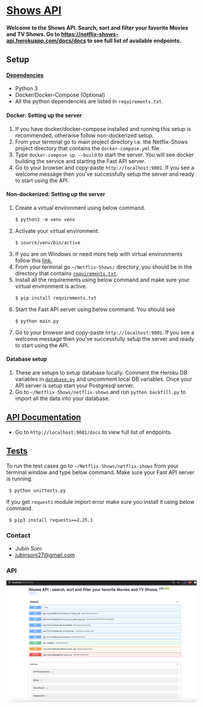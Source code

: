 # [Shows API](https://netflix-shows-api.herokuapp.com/)
#### Welcome to the Shows API. Search, sort and filter your favorite Movies and TV Shows. Go to https://netflix-shows-api.herokuapp.com/docs/docs to see full list of available endpoints.

## Setup

#### [Dependencies](https://github.com/jubins/Netflix-Shows/blob/master/requirements.txt)
- Python 3
- Docker/Docker-Compose (Optional)
- All the python dependencies are listed in `requirements.txt`.

#### Docker: Setting up the server
1. If you have docker/docker-compose installed and running this setup is recommended, otherwise follow non-dockerized setup.
2. From your terminal go to main project directory i.e. the Netflix-Shows project directory that contains the `docker-compose.yml` file.
3. Type `docker-compose up --build` to start the server. You will see docker building the service and starting the Fast API server.
4. Go to your browser and copy-paste `http://localhost:9001`. If you see a welcome message then you've successfully setup the server and ready to start using the API.

#### Non-dockerized: Setting up the server
1. Create a virtual environment using below command.
    ```shell script
    $ python3 -m venv venv
    ```
2. Activate your virtual environment.
    ```shell script
    $ source/venv/bin/active
    ```
3. If you are on Windows or need more help with virtual environments follow this [link.](https://docs.python.org/3/tutorial/venv.html#creating-virtual-environments)
4. From your terminal go `~/Netflix-Shows/` directory, you should be in the directory that contains [`requirements.txt`](https://github.com/jubins/Netflix-Shows/blob/master/requirements.txt).
5. Install all the requirements using below command and make sure your virtual environment is active.
    ```shell script
    $ pip install requirements.txt
    ```
6. Start the Fast API server using below command. You should see
    ```shell script
    $ python main.py
    ```
7. Go to your browser and copy-paste `http://localhost:9001`. If you see a welcome message then you've successfully setup the server and ready to start using the API.

#### Database setup
1. These are setups to setup database locally. Comment the Heroku DB variables in [`database.py`](https://github.com/jubins/Netflix-Shows/blob/master/netflix-shows/database.py) and uncomment local DB variables. Once your API server is setup start your Postgresql server.
2. Go to `~/Netflix-Shows/netflix-shows` and run `python backfill.py` to import all the data into your database.
 
## [API Documentation](https://netflix-shows-api.herokuapp.com/docs)
- Go to `http://localhost:9001/docs` to view full list of endpoints.

## [Tests](https://github.com/jubins/Netflix-Shows/blob/master/netflix-shows/unittests.py)
To run the test cases go to `~/Netflix-Shows/netflix-shows` from your terminal window and type below command. Make sure your Fast API server is running.
   ```
    $ python unittests.py 
   ```
If you get `requests` module import error make sure you install it using below command.
   ```
    $ pip3 install requests==2.25.1
   ```

### Contact
- Jubin Soni
- jubinsoni27@gmail.com

### API 
![](https://github.com/jubins/Netflix-Shows/blob/master/netflix-shows/img/api-endpoinds.png)
